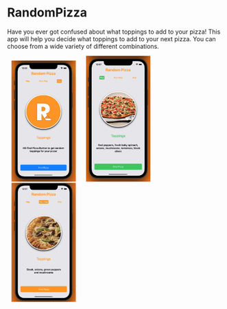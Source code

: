 # RandomPizza

<p>
Have you ever got confused about what toppings to add to your pizza! This app will help you decide what toppings to add to your next pizza. You can choose from a wide variety of different combinations.

</p>


<p float = "left" padding = 30px>
<Img src = "Screenshot/1.png" width = "150" hspace = "10">
<Img src = "Screenshot/2.png" width = "150" hspace = "10">
<Img src = "Screenshot/3.png" width = "150" hspace = "10">

</p>
